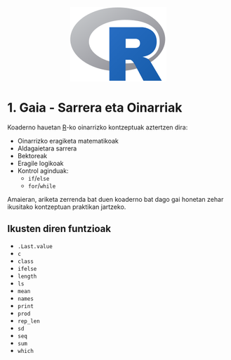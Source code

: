 <p align="center">
  <img src="Images/Rlogo.png">
</p>


# 1. Gaia - Sarrera eta Oinarriak

Koaderno hauetan [R](http://www.cran.r-project.org/)-ko oinarrizko kontzeptuak aztertzen dira:
  - Oinarrizko eragiketa matematikoak
  - Aldagaietara sarrera
  - Bektoreak
  - Eragile logikoak
  - Kontrol aginduak:
    - `if`/`else`
    - `for`/`while`
 
Amaieran, ariketa zerrenda bat duen koaderno bat dago gai honetan zehar ikusitako kontzeptuan praktikan jartzeko.
    
## Ikusten diren funtzioak
  - `.Last.value`
  - `c`
  - `class`
  - `ifelse`
  - `length`
  - `ls`
  - `mean`
  - `names`
  - `print`
  - `prod`
  - `rep_len`
  - `sd`
  - `seq`
  - `sum`
  - `which`
